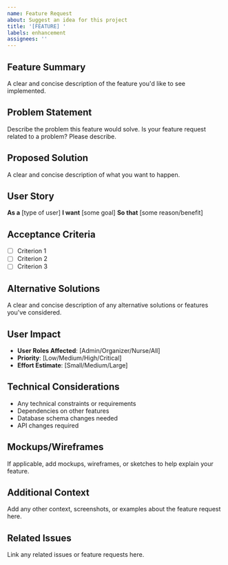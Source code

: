 ```yaml
---
name: Feature Request
about: Suggest an idea for this project
title: '[FEATURE] '
labels: enhancement
assignees: ''
---
```


## Feature Summary
A clear and concise description of the feature you'd like to see implemented.

## Problem Statement
Describe the problem this feature would solve. Is your feature request related to a problem? Please describe.

## Proposed Solution
A clear and concise description of what you want to happen.

## User Story
**As a** [type of user]
**I want** [some goal]
**So that** [some reason/benefit]

## Acceptance Criteria
- [ ] Criterion 1
- [ ] Criterion 2
- [ ] Criterion 3

## Alternative Solutions
A clear and concise description of any alternative solutions or features you've considered.

## User Impact
- **User Roles Affected**: [Admin/Organizer/Nurse/All]
- **Priority**: [Low/Medium/High/Critical]
- **Effort Estimate**: [Small/Medium/Large]

## Technical Considerations
- Any technical constraints or requirements
- Dependencies on other features
- Database schema changes needed
- API changes required

## Mockups/Wireframes
If applicable, add mockups, wireframes, or sketches to help explain your feature.

## Additional Context
Add any other context, screenshots, or examples about the feature request here.

## Related Issues
Link any related issues or feature requests here.